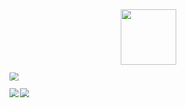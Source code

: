 <div id="header" align="center">
  <img src="https://media.giphy.com/media/v1.Y2lkPTc5MGI3NjExNTEzYzQ4MDczMDk3Yzk3ZDBkNzE0NWQyYmNlNThjNTQ5ZDEzOTU1ZiZlcD12MV9pbnRlcm5hbF9naWZzX2dpZklkJmN0PWc/1lvotGQwhzi6O0gQtV/giphy.gif" width="100"/>
</div>

![](https://github-profile-summary-cards.vercel.app/api/cards/profile-details?username=Dark21Fox&theme=tokyonight)

![](https://github-profile-summary-cards.vercel.app/api/cards/repos-per-language?username=Dark21Fox&theme=tokyonight)
![](https://github-profile-summary-cards.vercel.app/api/cards/stats?username=Dark21Fox&theme=tokyonight)


<!--
Here are some ideas to get you started:

- 🔭 I’m currently working on ...
- 🌱 I’m currently learning ...
- 👯 I’m looking to collaborate on ...
- 🤔 I’m looking for help with ...
- 💬 Ask me about ...
- 📫 How to reach me: ...
- 😄 Pronouns: ...
- ⚡ Fun fact: ...
-->
